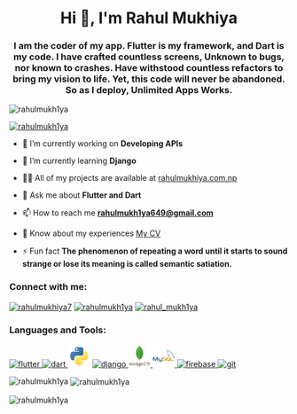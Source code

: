 <h1 align="center">Hi 👋, I'm Rahul Mukhiya</h1>
<h3 align="center">I am the coder of my app. Flutter is my framework, and Dart is my code. I have crafted countless screens, Unknown to bugs, nor known to crashes. Have withstood countless refactors to bring my vision to life. Yet, this code will never be abandoned. So as I deploy, Unlimited Apps Works.</h3>

<p align="left"> <img src="https://komarev.com/ghpvc/?username=rahulmukh1ya&label=Profile%20views&color=0e75b6&style=flat" alt="rahulmukh1ya" /> </p>

<p align="left"> <a href="https://github.com/ryo-ma/github-profile-trophy"><img src="https://github-profile-trophy.vercel.app/?username=rahulmukh1ya" alt="rahulmukh1ya" /></a> </p>

- 🔭 I’m currently working on **Developing APIs**

- 🌱 I’m currently learning **Django**

- 👨‍💻 All of my projects are available at [rahulmukhiya.com.np](https://rahulmukhiya.com.np)

- 💬 Ask me about **Flutter and Dart**

- 📫 How to reach me **rahulmukh1ya649@gmail.com**

- 📄 Know about my experiences [My CV](https://rahulmukhiya.com.np/cv/my-cv.pdf)

- ⚡ Fun fact **The phenomenon of repeating a word until it starts to sound strange or lose its meaning is called semantic satiation.**

<h3 align="left">Connect with me:</h3>
<p align="left">
<a href="https://twitter.com/rahulmukhiya7" target="blank"><img align="center" src="https://raw.githubusercontent.com/rahuldkjain/github-profile-readme-generator/master/src/images/icons/Social/twitter.svg" alt="rahulmukhiya7" height="30" width="40" /></a>
<a href="https://linkedin.com/in/rahulmukh1ya" target="blank"><img align="center" src="https://raw.githubusercontent.com/rahuldkjain/github-profile-readme-generator/master/src/images/icons/Social/linked-in-alt.svg" alt="rahulmukh1ya" height="30" width="40" /></a>
<a href="https://instagram.com/rahul_mukh1ya" target="blank"><img align="center" src="https://raw.githubusercontent.com/rahuldkjain/github-profile-readme-generator/master/src/images/icons/Social/instagram.svg" alt="rahul_mukh1ya" height="30" width="40" /></a>
</p>

<h3 align="left">Languages and Tools:</h3>
<p align="left">
  <a href="https://flutter.dev" target="_blank" rel="noreferrer"> <img src="https://www.vectorlogo.zone/logos/flutterio/flutterio-icon.svg" alt="flutter" width="40" height="40"/> </a>
  <a href="https://dart.dev" target="_blank" rel="noreferrer"> <img src="https://www.vectorlogo.zone/logos/dartlang/dartlang-icon.svg" alt="dart" width="40" height="40"/> </a>
  <a href="https://www.python.org" target="_blank" rel="noreferrer"> <img src="https://raw.githubusercontent.com/devicons/devicon/master/icons/python/python-original.svg" alt="python" width="40" height="40"/></a>
  <a href="https://www.djangoproject.com/" target="_blank" rel="noreferrer"> <img src="https://cdn.worldvectorlogo.com/logos/django.svg" alt="django" width="40" height="40"/> </a>
  <a href="https://www.mongodb.com/" target="_blank" rel="noreferrer"> <img src="https://raw.githubusercontent.com/devicons/devicon/master/icons/mongodb/mongodb-original-wordmark.svg" alt="mongodb" width="40" height="40"/> </a> 
  <a href="https://www.mysql.com/" target="_blank" rel="noreferrer"> <img src="https://raw.githubusercontent.com/devicons/devicon/master/icons/mysql/mysql-original-wordmark.svg" alt="mysql" width="40" height="40"/> </a>
  <a href="https://firebase.google.com/" target="_blank" rel="noreferrer"> <img src="https://www.vectorlogo.zone/logos/firebase/firebase-icon.svg" alt="firebase" width="40" height="40"/> </a>
  <a href="https://git-scm.com/" target="_blank" rel="noreferrer"> <img src="https://www.vectorlogo.zone/logos/git-scm/git-scm-icon.svg" alt="git" width="40" height="40"/> </a> 
</p>

<p><img align="left" src="https://github-readme-stats.vercel.app/api/top-langs?username=rahulmukh1ya&show_icons=true&locale=en&layout=compact" alt="rahulmukh1ya" /></p>

<p>&nbsp;<img align="center" src="https://github-readme-stats.vercel.app/api?username=rahulmukh1ya&show_icons=true&locale=en" alt="rahulmukh1ya" /></p>

<p><img align="center" src="https://github-readme-streak-stats.herokuapp.com/?user=rahulmukh1ya&" alt="rahulmukh1ya" /></p>
